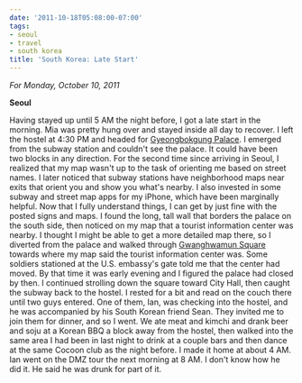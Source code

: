 ```yaml
---
date: '2011-10-18T05:08:00-07:00'
tags:
- seoul
- travel
- south korea
title: 'South Korea: Late Start'
---
```


*For Monday, October 10, 2011*

**Seoul**

Having stayed up until 5 AM the night before, I got a late start in the morning. Mia was pretty hung over and stayed inside all day to recover. I left the hostel at 4:30 PM and headed for [Gyeongbokgung Palace](https://www.google.com/search?q=Gyeongbokgung). I emerged from the subway station and couldn't see the palace. It could have been two blocks in any direction. For the second time since arriving in Seoul, I realized that my map wasn't up to the task of orienting me based on street names. I later noticed that subway stations have neighborhood maps near exits that orient you and show you what's nearby. I also invested in some subway and street map apps for my iPhone, which have been marginally helpful. Now that I fully understand things, I can get by just fine with the posted signs and maps. I found the long, tall wall that borders the palace on the south side, then noticed on my map that a tourist information center was nearby. I thought I might be able to get a more detailed map there, so I diverted from the palace and walked through [Gwanghwamun Square](https://www.google.com/search?q=Gwanghwamun+Square) towards where my map said the tourist information center was. Some soldiers stationed at the U.S. embassy's gate told me that the center had moved. By that time it was early evening and I figured the palace had closed by then. I continued strolling down the square toward City Hall, then caught the subway back to the hostel. I rested for a bit and read on the couch there until two guys entered. One of them, Ian, was checking into the hostel, and he was accompanied by his South Korean friend Sean. They invited me to join them for dinner, and so I went. We ate meat and kimchi and drank beer and soju at a Korean BBQ a block away from the hostel, then walked into the same area I had been in last night to drink at a couple bars and then dance at the same Cocoon club as the night before. I made it home at about 4 AM. Ian went on the DMZ tour the next morning at 8 AM. I don't know how he did it. He said he was drunk for part of it.
